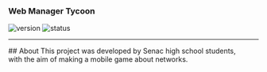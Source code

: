 ### Web Manager Tycoon

![version](https://img.shields.io/badge/Version%3A-0.6-blue)
![status](https://img.shields.io/badge/Status%3A-released-green)
<hr>
## About
This project was developed by Senac high school students,<br>
with the aim of making a mobile game about networks.
